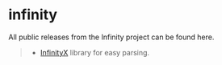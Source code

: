 # infinity
All public releases from the Infinity project can be found here.

> * [InfinityX](https://github.com/starhashinc/infinity) library for easy parsing.
